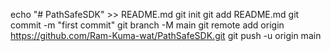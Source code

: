 echo "# PathSafeSDK" >> README.md
git init
git add README.md
git commit -m "first commit"
git branch -M main
git remote add origin https://github.com/Ram-Kuma-wat/PathSafeSDK.git
git push -u origin main
